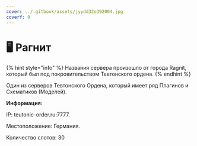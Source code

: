 ```yaml
---
cover: ../.gitbook/assets/jyydd32o392004.jpg
coverY: 0
---
```


# 🖥 Рагнит

{% hint style="info" %}
Названия сервера произошло от города Ragnit, который был под покровительством Тевтонского ордена.
{% endhint %}

Один из серверов Тевтонского Ордена, который имеет ряд Плагинов и Схематиков (Моделей).

**Информация:**

IP: teutonic-order.ru:7777.

Местоположение: Германия.

Количество слотов: 30
